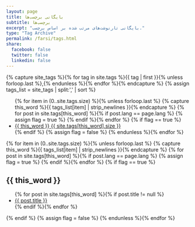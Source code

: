```yaml
---
layout: page
title: بایگانی برچسب‌ها
subtitle: برچسب‌ها
excerpt: "بایگانی تارنوشت‌های مرتب شده بر اساس برچسب."
type: "Tag Archive"
permalink: /farsi/tags.html
share:
  facebook: false
  twitter: false
  linkedin: false
---
```


{% capture site_tags %}{% for tag in site.tags %}{{ tag | first }}{% unless forloop.last %},{% endunless %}{% endfor %}{% endcapture %}
{% assign tags_list = site_tags | split:',' | sort %}

<ul class="entry-meta">
  {% for item in (0..site.tags.size) %}{% unless forloop.last %}
    {% capture this_word %}{{ tags_list[item] | strip_newlines }}{% endcapture %}
    {% for post in site.tags[this_word] %}{% if post.lang == page.lang %}
      {% assign flag = true %}
    {% endif %}{% endfor %}
    {% if flag == true %}
      <li><a href="#{{ this_word }}" class="tag {{ page.direction_format }}"><span class="term">{{ this_word }}</span> <span class="count">{{ site.tags[this_word].size }}</span></a></li>
    {% endif %}
    {% assign flag = false %}
  {% endunless %}{% endfor %}
</ul>
{% for item in (0..site.tags.size) %}{% unless forloop.last %}
  {% capture this_word %}{{ tags_list[item] | strip_newlines }}{% endcapture %}
  {% for post in site.tags[this_word] %}{% if post.lang == page.lang %}
    {% assign flag = true %}
  {% endif %}{% endfor %}
  {% if flag == true %}
  <h2 id="{{ this_word }}" class="tag-heading tagged">{{ this_word }}</h2>
  <ul>
  {% for post in site.tags[this_word] %}{% if post.title != null %}
  <li class="entry-title"><a href="{{ site.url }}{{ post.url }}" title="{{ post.title }}">{{ post.title }}</a></li>
  {% endif %}{% endfor %}
  </ul>
  {% endif %}
  {% assign flag = false %}
{% endunless %}{% endfor %}
